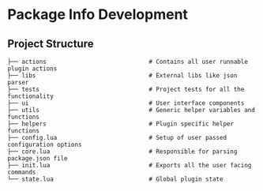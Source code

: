 # Package Info Development

## Project Structure

    ├── actions                             # Contains all user runnable plugin actions
    ├── libs                                # External libs like json parser
    ├── tests                               # Project tests for all the functionality
    ├── ui                                  # User interface components
    ├── utils                               # Generic helper variables and functions
    ├── helpers                             # Plugin specific helper functions
    ├── config.lua                          # Setup of user passed configuration options
    ├── core.lua                            # Responsible for parsing package.json file
    ├── init.lua                            # Exports all the user facing commands
    └── state.lua                           # Global plugin state
